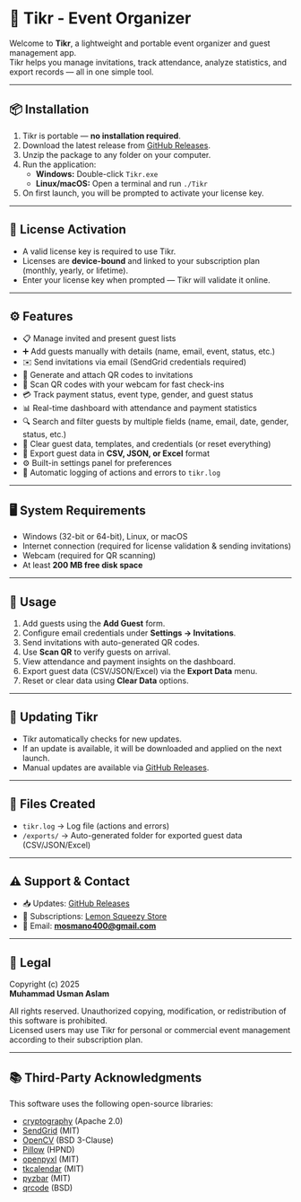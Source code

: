 # 🎉 Tikr - Event Organizer

Welcome to **Tikr**, a lightweight and portable event organizer and guest management app.  
Tikr helps you manage invitations, track attendance, analyze statistics, and export records — all in one simple tool.

---

## 📦 Installation

1. Tikr is portable — **no installation required**.
2. Download the latest release from [GitHub Releases](https://github.com/muhammad-Osman-fi/Tikr-Updates/releases).
3. Unzip the package to any folder on your computer.
4. Run the application:
   - **Windows:** Double-click `Tikr.exe`
   - **Linux/macOS:** Open a terminal and run `./Tikr`
5. On first launch, you will be prompted to activate your license key.

---

## 🔑 License Activation

- A valid license key is required to use Tikr.
- Licenses are **device-bound** and linked to your subscription plan (monthly, yearly, or lifetime).
- Enter your license key when prompted — Tikr will validate it online.

---

## ⚙️ Features

- 📋 Manage invited and present guest lists  
- ➕ Add guests manually with details (name, email, event, status, etc.)  
- ✉️ Send invitations via email (SendGrid credentials required)  
- 🧾 Generate and attach QR codes to invitations  
- 📸 Scan QR codes with your webcam for fast check-ins  
- 💳 Track payment status, event type, gender, and guest status  
- 📊 Real-time dashboard with attendance and payment statistics  
- 🔍 Search and filter guests by multiple fields (name, email, date, gender, status, etc.)  
- 🧹 Clear guest data, templates, and credentials (or reset everything)  
- 📁 Export guest data in **CSV, JSON, or Excel** format  
- ⚙️ Built-in settings panel for preferences  
- 📝 Automatic logging of actions and errors to `tikr.log`  

---

## 🖥️ System Requirements

- Windows (32-bit or 64-bit), Linux, or macOS  
- Internet connection (required for license validation & sending invitations)  
- Webcam (required for QR scanning)  
- At least **200 MB free disk space**

---

## 📖 Usage

1. Add guests using the **Add Guest** form.  
2. Configure email credentials under **Settings → Invitations**.  
3. Send invitations with auto-generated QR codes.  
4. Use **Scan QR** to verify guests on arrival.  
5. View attendance and payment insights on the dashboard.  
6. Export guest data (CSV/JSON/Excel) via the **Export Data** menu.  
7. Reset or clear data using **Clear Data** options.  

---

## 🚀 Updating Tikr

- Tikr automatically checks for new updates.  
- If an update is available, it will be downloaded and applied on the next launch.  
- Manual updates are available via [GitHub Releases](https://github.com/muhammad-Osman-fi/Tikr-Updates/releases).  

---

## 📂 Files Created

- `tikr.log` → Log file (actions and errors)  
- `/exports/` → Auto-generated folder for exported guest data (CSV/JSON/Excel)  

---

## ⚠️ Support & Contact

- 📥 Updates: [GitHub Releases](https://github.com/muhammad-Osman-fi/Tikr-Updates/releases)  
- 🛒 Subscriptions: [Lemon Squeezy Store](https://tikr.lemonsqueezy.com)  
- 📧 Email: **mosmano400@gmail.com**  

---

## 📜 Legal

Copyright (c) 2025  
**Muhammad Usman Aslam**  

All rights reserved. Unauthorized copying, modification, or redistribution of this software is prohibited.  
Licensed users may use Tikr for personal or commercial event management according to their subscription plan.  

---

## 📚 Third-Party Acknowledgments

This software uses the following open-source libraries:

- [cryptography](https://github.com/pyca/cryptography) (Apache 2.0)  
- [SendGrid](https://github.com/sendgrid/sendgrid-python) (MIT)  
- [OpenCV](https://github.com/opencv/opencv) (BSD 3-Clause)  
- [Pillow](https://python-pillow.org/) (HPND)  
- [openpyxl](https://foss.heptapod.net/openpyxl/openpyxl) (MIT)  
- [tkcalendar](https://github.com/j4321/tkcalendar) (MIT)  
- [pyzbar](https://github.com/NaturalHistoryMuseum/pyzbar) (MIT)  
- [qrcode](https://github.com/lincolnloop/python-qrcode) (BSD)  
